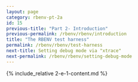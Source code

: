 ```yaml
---
layout: page
category: rbenv-pt-2a
id: 15
previous-title: "Part 2- Introduction"
previous-permalink: /rbenv/rbenv/introduction
title: "The RBENV test harness"
permalink: /rbenv/rbenv/test-harness
next-title: Setting debug mode via "xtrace"
next-permalink: /rbenv/rbenv/setting-debug-mode
---
```


{% include_relative 2-e-1-content.md %}
